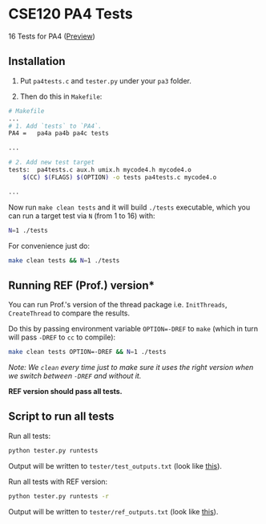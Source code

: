# CSE120 PA4 Tests

16 Tests for PA4 ([Preview](../master/tester/ref_outputs.txt))

## Installation

1. Put `pa4tests.c` and `tester.py` under your `pa3` folder.

2. Then do this in `Makefile`:
```bash
# Makefile
...
# 1. Add `tests` to `PA4`.
PA4 =	pa4a pa4b pa4c tests

...

# 2. Add new test target
tests:	pa4tests.c aux.h umix.h mycode4.h mycode4.o
	$(CC) $(FLAGS) $(OPTION) -o tests pa4tests.c mycode4.o

...
```

Now run `make clean tests` and it will build `./tests` executable, which you can run a target test via `N` (from 1 to 16) with:
```bash
N=1 ./tests
```

For convenience just do:
```bash
make clean tests && N=1 ./tests
```

## Running REF (Prof.) version*
You can run Prof.'s version of the thread package i.e. `InitThreads`, `CreateThread` to compare the results. 

Do this by passing environment variable `OPTION=-DREF` to `make` (which in turn will pass `-DREF` to `cc` to compile):
```bash
make clean tests OPTION=-DREF && N=1 ./tests
```
*Note: We `clean` every time just to make sure it uses the right version when we switch between `-DREF` and without it.*

**REF version should pass all tests.**

## Script to run all tests

Run all tests:
```bash
python tester.py runtests
```
Output will be written to `tester/test_outputs.txt` (look like [this](../master/tester/ref_outputs.txt)).

Run all tests with REF version:
```bash
python tester.py runtests -r
```
Output will be written to `tester/ref_outputs.txt` (look like [this](../master/tester/ref_outputs.txt)).